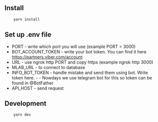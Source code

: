 ## Install 
```bash
    yarn install 
```

## Set up .env file
- PORT - write which port you will use (example PORT = 3000)
- BOT_ACCOUNT_TOKEN - write your bot token. You can find it here https://partners.viber.com/account
- URL - use ngrok http PORT and copy https (example ngrok http 3000)
- MLAB_URL - to connect to database 
- INFO_BOT_TOKEN - handle mistake and send them using bot. Write token here. - - Nowdays we use telegram bot for this so token can be found in @BotFather
- API_HOST - send request 

## Development 

```bash
    yarn dev 
```